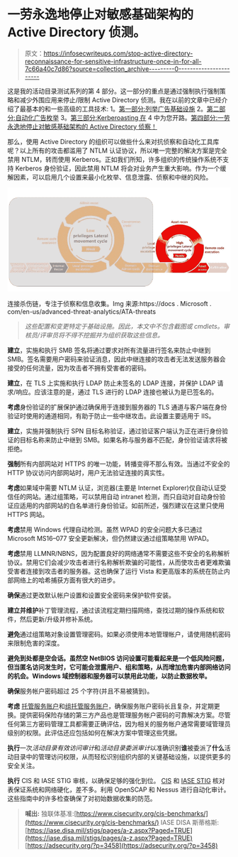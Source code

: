 # 一劳永逸地停止对敏感基础架构的 Active Directory 侦测。

> 原文：<https://infosecwriteups.com/stop-active-directory-reconnaissance-for-sensitive-infrastructure-once-in-for-all-7c66a40c7d86?source=collection_archive---------0----------------------->

这是我的活动目录测试系列的第 4 部分。这一部分的重点是通过强制执行强制策略和减少外围应用来停止/限制 Active Directory 侦测。我在以前的文章中已经介绍了最基本的和一些高级的工具技术:
1。[第一部分:列举广告基础设施](https://medium.com/@Shorty420/enumerating-ad-98e0821c4c78)
2。[第二部分:自动化广告枚举](https://medium.com/bugbountywriteup/automating-ad-enumeration-with-frameworks-f8c7449563be)
3。[第三部分:Kerberoasting 在](https://medium.com/@Shorty420/kerberoasting-9108477279cc)
4 中为您开路。[第四部分:一劳永逸地停止对敏感基础架构的 Active Directory 侦察！](https://medium.com/@Shorty420/stop-active-directory-reconnaissance-for-sensitive-infrastructure-once-in-for-all-7c66a40c7d86)

那么，使用 Active Directory 的组织可以做些什么来对抗侦察和自动化工具库呢？以上所有的攻击都滥用了 NTLM 认证协议，所以唯一完整的解决方案是完全禁用 NTLM，转而使用 Kerberos。正如我们所知，许多组织的传统操作系统不支持 Kerberos 身份验证，因此禁用 NTLM 将会对业务产生重大影响。作为一个缓解因素，可以启用几个设置来最小化枚举、信息泄露、侦察和中继的风险。

![](img/993df7e0fecdfd3a9e9ec980ebb877b1.png)

连接杀伤链，专注于侦察和信息收集。Img 来源:https://docs . Microsoft . com/en-us/advanced-threat-analytics/ATA-threats

> *这些配置和变更特定于基础设施。因此，本文中不包含截图或 cmdlets。审核员/评审员将不得不挖掘并为组织获取这些信息。*

**建立**，实施和执行 SMB 签名将通过要求对所有流量进行签名来防止中继到 SMB。签名需要用户密码来验证消息，因此中继连接的攻击者无法发送服务器会接受的任何流量，因为攻击者不拥有受害者的密码。

**建立**，在 TLS 上实施和执行 LDAP 防止未签名的 LDAP 连接，并保护 LDAP 请求/响应。应该注意的是，通过 TLS 进行的 LDAP 连接也被认为是已签名的。

**考虑**身份验证的扩展保护通过确保用于连接到服务器的 TLS 通道与客户端在身份验证时使用的通道相同，有助于防止一些中继攻击。此设置主要适用于 IIS。

**建立**，实施并强制执行 SPN 目标名称验证，通过验证客户端认为正在进行身份验证的目标名称来防止中继到 SMB。如果名称与服务器不匹配，身份验证请求将被拒绝。

**强制**所有内部网站对 HTTPS 的唯一功能，转播变得不那么有效。当通过不安全的 HTTP 协议访问内部网站时，用户无法验证连接的真实性。

**考虑**如果域中需要 NTLM 认证，浏览器(主要是 Internet Explorer)仅自动认证受信任的网站。通过组策略，可以禁用自动 intranet 检测，而只自动对自动身份验证应适用的内部网站的白名单进行身份验证。如前所述，强烈建议在这里只使用 HTTPS 网站。

**考虑**禁用 Windows 代理自动检测。虽然 WPAD 的安全问题大多已通过 Microsoft MS16–077 安全更新解决，但仍然建议通过组策略禁用 WPAD。

**考虑**禁用 LLMNR/NBNS，因为配置良好的网络通常不需要这些不安全的名称解析协议。禁用它们会减少攻击者进行名称解析欺骗的可能性，从而使攻击者更难欺骗受害者连接到攻击者的服务器。这也确保了运行 Vista 和更高版本的系统在防止内部网络上的哈希捕获方面有很大的进步。

**确保**通过更改默认帐户设置和设置安全密码来保护软件安装。

**建立并维护**补丁管理流程，通过该流程定期扫描网络，查找过期的操作系统和软件，然后更新/升级并修补系统。

**避免**通过组策略对象设置管理密码。如果必须使用本地管理帐户，请使用随机密码来限制危害的深度。

**避免到处都是空会话。虽然空 NetBIOS 访问设置可能看起来是一个低风险问题，但当匿名访问发生时，它可能会泄露用户、组和策略，从而增加危害内部网络访问的机会。Windows 域控制器和服务器可以禁用此功能，以防止数据枚举。**

**确保**服务帐户密码超过 25 个字符(并且不易被猜到)。

**考虑** [托管服务账户](https://technet.microsoft.com/en-us/library/dd560633%28v=ws.10%29.aspx)和[组托管服务账户](http://blogs.technet.com/b/askpfeplat/archive/2012/12/17/windows-server-2012-group-managed-service-accounts.aspx)，确保服务账户密码长且复杂，并定期更换。提供密码保险存储的第三方产品也是管理服务帐户密码的可靠解决方案。尽管任何第三方密码管理工具都需要正确评估，因为相关的服务帐户通常需要域管理员级别的权限。此评估还应包括如何在解决方案中管理这些凭据。

**执行**一次*活动目录有效访问审计*和*活动目录委派审计*以准确识别**谁**被委派了**什么**活动目录中的管理访问权限，从而轻松识别组织内部的关键基础设施，以提供更多的安全关注。

**执行** CIS 和 IASE STIG 审核，以确保足够的强化到位。 [CIS](https://www.cisecurity.org/cis-benchmarks/) 和 [IASE STIG](https://iase.disa.mil/stigs/pages/a-z.aspx?Paged=TRUE) 核对表保证系统和网络硬化，差不多。利用 OpenSCAP 和 Nessus 进行自动化审计。这些指南中的许多检查确保了对初始数据收集的防范。

> **喊出:**
> 独联体基准:[https://www.cisecurity.org/cis-benchmarks/](https://www.cisecurity.org/cis-benchmarks/)
> IASE DISA 斯蒂格斯:[https://iase.disa.mil/stigs/pages/a-z.aspx?Paged=TRUE](https://iase.disa.mil/stigs/pages/a-z.aspx?Paged=TRUE)
> [https://adsecurity.org/?p=3458](https://adsecurity.org/?p=3458)